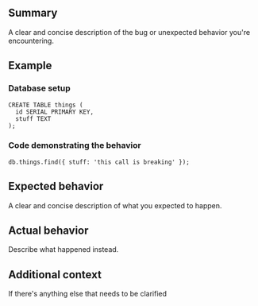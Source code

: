 ## Summary
A clear and concise description of the bug or unexpected behavior you're encountering.

## Example
### Database setup
```
CREATE TABLE things (
  id SERIAL PRIMARY KEY,
  stuff TEXT
);
```

### Code demonstrating the behavior
```
db.things.find({ stuff: 'this call is breaking' });
```

## Expected behavior
A clear and concise description of what you expected to happen.

## Actual behavior
Describe what happened instead.

## Additional context
If there's anything else that needs to be clarified
